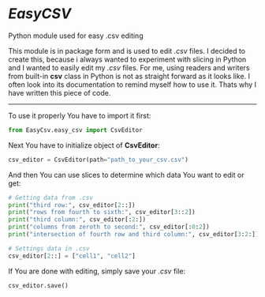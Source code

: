 # _**EasyCSV**_
Python module used for easy .csv editing

This module is in package form and is used to edit _.csv_ files. I decided to
create this, because i always wanted to experiment with slicing in Python and
I wanted to easily edit my _.csv_ files. For me, using readers and writers from
built-in **csv** class in Python is not as straight forward as it looks like.
I often look into its documentation to remind myself how to use it. Thats why
I have written this piece of code.

--- --- --- --- ---

To use it properly You have to import it first:

```python
from EasyCsv.easy_csv import CsvEditor
```

Next You have to initialize object of **CsvEditor**:

```python
csv_editor = CsvEditor(path="path_to_your_csv.csv")
```

And then You can use slices to determine which data You want to edit or get:

```python
# Getting data from .csv
print("third row:", csv_editor[2::])
print("rows from fourth to sixth:", csv_editor[3::2])
print("third column:", csv_editor[:2:])
print("columns from zeroth to second:", csv_editor[:0:2])
print("intersection of fourth row and third column:", csv_editor[3:2:])

# Settings data in .csv
csv_editor[2::] = ["cell1", "cell2"]
```

If You are done with editing, simply save your _.csv_ file:

```python
csv_editor.save()
```